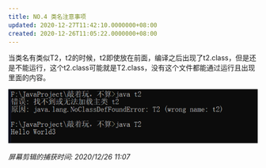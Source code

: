 ```yaml
---
title: NO.4 类名注意事项
updated: 2020-12-27T11:42:10.0000000+08:00
created: 2020-12-26T11:05:22.0000000+08:00
---
```


当类名有类似T2，t2的时候，t2即使放在前面，编译之后出现了t2.class，但是还是不能运行，这个t2.class可能就是T2.class，没有这个文件都能通过运行且出现里面的内容。

![image1](resources/image1-3.png)

*屏幕剪辑的捕获时间: 2020/12/26 11:07*

